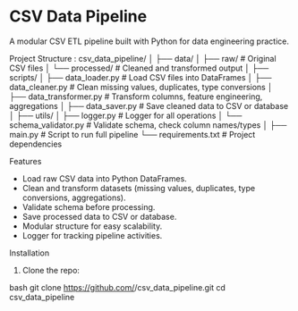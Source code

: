 # CSV Data Pipeline

A modular CSV ETL pipeline built with Python for data engineering practice.



Project Structure : 
csv_data_pipeline/
│
├── data/
│ ├── raw/ # Original CSV files
│ └── processed/ # Cleaned and transformed output
│
├── scripts/
│ ├── data_loader.py # Load CSV files into DataFrames
│ ├── data_cleaner.py # Clean missing values, duplicates, type conversions
│ ├── data_transformer.py # Transform columns, feature engineering, aggregations
│ ├── data_saver.py # Save cleaned data to CSV or database
│
├── utils/
│ ├── logger.py # Logger for all operations
│ └── schema_validator.py # Validate schema, check column names/types
│
├── main.py # Script to run full pipeline
└── requirements.txt # Project dependencies

Features

- Load raw CSV data into Python DataFrames.
- Clean and transform datasets (missing values, duplicates, type conversions, aggregations).
- Validate schema before processing.
- Save processed data to CSV or database.
- Modular structure for easy scalability.
- Logger for tracking pipeline activities.



Installation

1. Clone the repo:

bash
git clone https://github.com/<your-username>/csv_data_pipeline.git
cd csv_data_pipeline